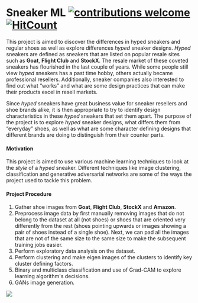 # Sneaker ML [![contributions welcome](https://img.shields.io/badge/contributions-welcome-brightgreen.svg?style=flat)](https://github.com/Andrewzh112/Sneaker-ML/issues)[![HitCount](http://hits.dwyl.com/Andrewzh112/Sneaker-ML.svg)](http://hits.dwyl.com/Andrewzh112/Sneaker-ML)
This project is aimed to discover the differences in hyped sneakers and regular shoes as well as explore differences _hyped_ sneaker designs. _Hyped_ sneakers are defined as sneakers that are listed on popular resale sites such as **Goat**, **Flight Club** and **StockX**. The resale market of these coveted sneakers has flourished in the last couple of years. While some people still view _hyped_ sneakers has a past time hobby, others actually became professional resellers. Additionally, sneaker companies also interested to find out what “works” and what are some design practices that can make their products excel in resell markets.

Since _hyped_ sneakers have great business value for sneaker resellers and shoe brands alike, it is then appropriate to try to identify design characteristics in these _hyped_ sneakers that set them apart. The purpose of the project is to explore _hyped_ sneaker designs, what differs them from “everyday” shoes, as well as what are some character defining designs that different brands are doing to distinguish from their counter parts. 

#### Motivation
This project is aimed to use various machine learning techniques to look at the _style_ of a _hyped_ sneaker. Different techniques like image clustering, classification and generative adversarial networks are some of the ways the project used to tackle this problem. 

#### Project Procedure

1. Gather shoe images from **Goat**, **Flight Club**, **StockX** and **Amazon**.
2. Preprocess image data by first manually removing images that do not belong to the dataset at all (not shoes) or shoes that are oriented very differently from the rest (shoes pointing upwards or images showing a pair of shoes instead of a single shoe). Next, we can pad all the images that are not of the same size to the same size to make the subsequent training jobs easier.
3. Perform exploratory data analysis on the dataset.
4. Perform clustering and make eigen images of the clusters to identify key cluster defining factors.
5. Binary and multiclass classification and use of Grad-CAM to explore learning algorithm's decisions.
6. GANs image generation.

![](misc/GAN.gif)
